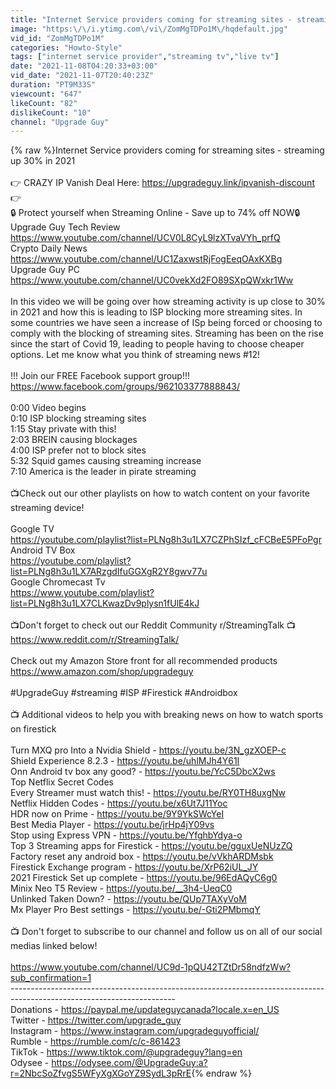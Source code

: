 ```yaml
---
title: "Internet Service providers coming for streaming sites - streaming up 30% in 2021"
image: "https:\/\/i.ytimg.com\/vi\/ZomMgTDPo1M\/hqdefault.jpg"
vid_id: "ZomMgTDPo1M"
categories: "Howto-Style"
tags: ["internet service provider","streaming tv","live tv"]
date: "2021-11-08T04:20:33+03:00"
vid_date: "2021-11-07T20:40:23Z"
duration: "PT9M33S"
viewcount: "647"
likeCount: "82"
dislikeCount: "10"
channel: "Upgrade Guy"
---
```

{% raw %}Internet Service providers coming for streaming sites - streaming up 30% in 2021<br /><br />                👉 CRAZY IP Vanish Deal Here: <a rel="nofollow" target="blank" href="https://upgradeguy.link/ipvanish-discount">https://upgradeguy.link/ipvanish-discount</a> 👉<br />                     🔒 Protect yourself when Streaming Online - Save up to 74% off NOW🔒<br />                                               Upgrade Guy Tech Review          <a rel="nofollow" target="blank" href="https://www.youtube.com/channel/UCV0L8CyL9lzXTvaVYh_prfQ">https://www.youtube.com/channel/UCV0L8CyL9lzXTvaVYh_prfQ</a><br />                                  Crypto Daily News<br />       <a rel="nofollow" target="blank" href="https://www.youtube.com/channel/UC1ZaxwstRjFogEeqOAxKXBg">https://www.youtube.com/channel/UC1ZaxwstRjFogEeqOAxKXBg</a><br />                                         Upgrade Guy PC<br />   <a rel="nofollow" target="blank" href="https://www.youtube.com/channel/UC0vekXd2FO89SXpQWxkr1Ww">https://www.youtube.com/channel/UC0vekXd2FO89SXpQWxkr1Ww</a><br /><br />In this video we will be going over how streaming activity is up close to 30% in 2021 and how this is leading to ISP blocking more streaming sites. In some countries we have seen a increase of ISp being forced or choosing to comply with the blocking of streaming sites. Streaming has been on the rise since the start of Covid 19, leading to people having to choose cheaper options. Let me know what you think of streaming news #12! <br /><br />                              !!! Join our FREE Facebook support group!!!<br />                 <a rel="nofollow" target="blank" href="https://www.facebook.com/groups/962103377888843/">https://www.facebook.com/groups/962103377888843/</a><br /><br />0:00 Video begins <br />0:10 ISP blocking streaming sites<br />1:15 Stay private with this!<br />2:03 BREIN causing blockages <br />4:00 ISP prefer not to block sites<br />5:32 Squid games causing streaming increase<br />7:10 America is the leader in pirate streaming <br /><br />📺Check out our other playlists on how to watch content on your favorite streaming device! <br /><br />Google TV <br /><a rel="nofollow" target="blank" href="https://youtube.com/playlist?list=PLNg8h3u1LX7CZPhSIzf_cFCBeE5PFoPgr">https://youtube.com/playlist?list=PLNg8h3u1LX7CZPhSIzf_cFCBeE5PFoPgr</a><br />Android TV Box <br /><a rel="nofollow" target="blank" href="https://youtube.com/playlist?list=PLNg8h3u1LX7ARzgdIfuGGXgR2Y8gwv77u">https://youtube.com/playlist?list=PLNg8h3u1LX7ARzgdIfuGGXgR2Y8gwv77u</a><br />Google Chromecast Tv<br /><a rel="nofollow" target="blank" href="https://www.youtube.com/playlist?list=PLNg8h3u1LX7CLKwazDv9plysn1fUlE4kJ">https://www.youtube.com/playlist?list=PLNg8h3u1LX7CLKwazDv9plysn1fUlE4kJ</a><br /><br />    📺Don't forget to check out our Reddit Community r/StreamingTalk 📺<br />                               <a rel="nofollow" target="blank" href="https://www.reddit.com/r/StreamingTalk/">https://www.reddit.com/r/StreamingTalk/</a><br /><br />                                          Check out my Amazon Store front for all                    recommended products<br />                 <a rel="nofollow" target="blank" href="https://www.amazon.com/shop/upgradeguy">https://www.amazon.com/shop/upgradeguy</a><br /><br />#UpgradeGuy #streaming #ISP #Firestick #Androidbox<br /><br />📺 Additional videos to help you with breaking news on how to watch sports on firestick <br /><br />Turn MXQ pro Into a Nvidia Shield - <a rel="nofollow" target="blank" href="https://youtu.be/3N_gzXOEP-c">https://youtu.be/3N_gzXOEP-c</a><br />Shield Experience 8.2.3 - <a rel="nofollow" target="blank" href="https://youtu.be/uhlMJh4Y61I">https://youtu.be/uhlMJh4Y61I</a><br />Onn Android tv box any good? - <a rel="nofollow" target="blank" href="https://youtu.be/YcC5DbcX2ws">https://youtu.be/YcC5DbcX2ws</a><br />Top Netflix Secret Codes <br />Every Streamer must watch this! - <a rel="nofollow" target="blank" href="https://youtu.be/RY0TH8uxgNw">https://youtu.be/RY0TH8uxgNw</a><br />Netflix Hidden Codes - <a rel="nofollow" target="blank" href="https://youtu.be/x6Ut7J11Yoc">https://youtu.be/x6Ut7J11Yoc</a><br />HDR now on Prime - <a rel="nofollow" target="blank" href="https://youtu.be/9Y9YkSWcYeI">https://youtu.be/9Y9YkSWcYeI</a><br />Best Media Player - <a rel="nofollow" target="blank" href="https://youtu.be/jrHp4jY09vs">https://youtu.be/jrHp4jY09vs</a><br />Stop using Express VPN - <a rel="nofollow" target="blank" href="https://youtu.be/YfghbYdya-o">https://youtu.be/YfghbYdya-o</a><br />Top 3 Streaming apps for Firestick - <a rel="nofollow" target="blank" href="https://youtu.be/gguxUeNUzZQ">https://youtu.be/gguxUeNUzZQ</a><br />Factory reset any android box - <a rel="nofollow" target="blank" href="https://youtu.be/vVkhARDMsbk">https://youtu.be/vVkhARDMsbk</a><br />Firestick Exchange program - <a rel="nofollow" target="blank" href="https://youtu.be/XrP62iUL_JY">https://youtu.be/XrP62iUL_JY</a><br />2021 Firestick Set up complete - <a rel="nofollow" target="blank" href="https://youtu.be/96EdAQyC6g0">https://youtu.be/96EdAQyC6g0</a><br />Minix Neo T5 Review - <a rel="nofollow" target="blank" href="https://youtu.be/__3h4-UeqC0">https://youtu.be/__3h4-UeqC0</a><br />Unlinked Taken Down? - <a rel="nofollow" target="blank" href="https://youtu.be/QUp7TAXyVoM">https://youtu.be/QUp7TAXyVoM</a><br />Mx Player Pro Best settings - <a rel="nofollow" target="blank" href="https://youtu.be/-Gti2PMbmqY">https://youtu.be/-Gti2PMbmqY</a><br /><br />📺 Don't forget to subscribe to our channel and follow us on all of our social medias linked below!<br /><br /><a rel="nofollow" target="blank" href="https://www.youtube.com/channel/UC9d-1pQU42TZtDr58ndfzWw?sub_confirmation=1">https://www.youtube.com/channel/UC9d-1pQU42TZtDr58ndfzWw?sub_confirmation=1</a> <br />-----------------------------------------------------------------------------------------------------------------------<br />Donations - <a rel="nofollow" target="blank" href="https://paypal.me/updateguycanada?locale.x=en_US">https://paypal.me/updateguycanada?locale.x=en_US</a><br />Twitter - <a rel="nofollow" target="blank" href="https://twitter.com/upgrade_guy">https://twitter.com/upgrade_guy</a><br />Instagram - <a rel="nofollow" target="blank" href="https://www.instagram.com/upgradeguyofficial/">https://www.instagram.com/upgradeguyofficial/</a><br />Rumble - <a rel="nofollow" target="blank" href="https://rumble.com/c/c-861423">https://rumble.com/c/c-861423</a><br />TikTok - <a rel="nofollow" target="blank" href="https://www.tiktok.com/@upgradeguy?lang=en">https://www.tiktok.com/@upgradeguy?lang=en</a><br />Odysee - <a rel="nofollow" target="blank" href="https://odysee.com/@UpgradeGuy:a?r=2NbcSoZfvgS5WFyXgXGoYZ9SydL3pRrE">https://odysee.com/@UpgradeGuy:a?r=2NbcSoZfvgS5WFyXgXGoYZ9SydL3pRrE</a>{% endraw %}
